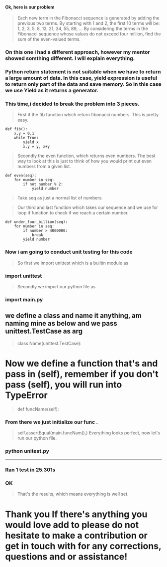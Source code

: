 #### Ok, here is our problem


> Each new term in the Fibonacci sequence is generated by adding the previous two terms. By starting with 1 and 2, the first 10 terms will be:
> 1, 2, 3, 5, 8, 13, 21, 34, 55, 89, ...
> By considering the terms in the Fibonacci sequence whose values do not exceed four million, find the sum of the even-valued terms.

### On this one i had a different approach, however my mentor showed somthing different. I will explain everything.

### Python return statement is not suitable when we have to return a large amount of data. In this case, yield expression is useful to return only part of the data and save memory. So in this case we use Yield as it returns a generator.

### This time,i decided to break the problem into 3 pieces.
> First if the fib function which return fibonacci numbers. This is pretty easy.

>
	def fib():
        x,y = 0,1
        while True:
            yield x 
            x,y = y, x+y
> Secondly the even function, which returns even numbers. The best way to look at this is just to think of how you would print out even numbers from a given list.
> 
    def even(seq):
        for number in seq:
            if not number % 2:
                yield number

> Take seq as just a normal list of numbers.

> Our third and last function which takes our sequence and we use for loop if function to check if we reach a certain  number.
> 
    def under_four_billion(seq):
        for number in seq:
            if number > 4000000:
                break
            yield number 


### Now i am going to conduct unit testing for this code


> So first we import unittest which is a builtin module as
 ### import unittest
 > Secondly we import our python file as
 ### import main.py
 ## we define a class and name it anything, am naming mine as below and we pass unittest.TestCase as arg
> class Name(unittest.TestCase):
# Now we define a function that's and pass in (self), remember if you don't pass (self), you will run into TypeError
>    def funcName(self):
### From there we just initialize our func . 
> self.assertEqual(main.funcNam(),)
> Everything looks perfect, now let's run our python file. 
### python unitest.py

----------------------------------------------------------------------
### Ran 1 test in 25.301s

### OK
> That's the results, which means everything is well set.

# Thank you If there's anything you would love add to please do not hesitate to make a contribution or get in touch with for any corrections, questions and or assistance!
